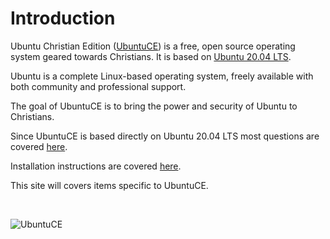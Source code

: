 # Introduction

Ubuntu Christian Edition ([UbuntuCE](https://ubuntuce.com)) is a free, open source operating system geared towards Christians. It is based on [Ubuntu 20.04 LTS](https://wiki.ubuntu.com/FocalFossa/ReleaseNotes).

Ubuntu is a complete Linux-based operating system, freely available with both community and professional support.

The goal of UbuntuCE is to bring the power and security of Ubuntu to Christians.

Since UbuntuCE is based directly on Ubuntu 20.04 LTS most questions are covered [here](https://help.ubuntu.com/lts/ubuntu-help/index.html).

Installation instructions are covered [here](https://ubuntu.com/tutorials/install-ubuntu-desktop#1-overview).

This site will covers items specific to UbuntuCE.

<br/>

![UbuntuCE](https://raw.githubusercontent.com/mhancoc7/docs.ubuntuce.com-content/main/pages/assets/images/bible-laptop.jpg)
